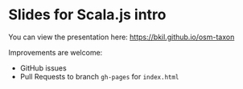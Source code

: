 # Slides for Scala.js intro

You can view the presentation here:
https://bkil.github.io/osm-taxon

Improvements are welcome:
* GitHub issues
* Pull Requests to branch `gh-pages` for `index.html`
